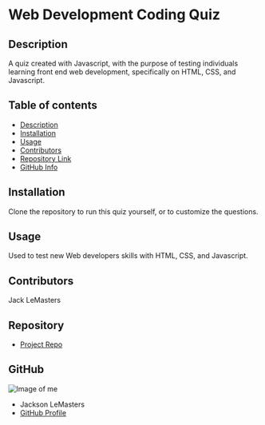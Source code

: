 
# **Web Development Coding Quiz**

## Description 
A quiz created with Javascript, with the purpose of testing individuals learning front end web development, specifically on HTML, CSS, and Javascript.
## Table of contents
- [Description](#Description)
- [Installation](#Installation)
- [Usage](#Usage)
- [Contributors](#Contributors)
- [Repository Link](#Repository)
- [GitHub Info](#GitHub) 
## Installation
Clone the repository to run this quiz yourself, or to customize the questions.

## Usage
Used to test new Web developers skills with HTML, CSS, and Javascript.

## Contributors
Jack LeMasters

## Repository
- [Project Repo](github.com/jacklemasters/Code-Quiz)
## GitHub
![Image of me](https://avatars.githubusercontent.com/u/82251556?v=4)
- Jackson LeMasters
- [GitHub Profile](https://github.com/jacklemasters)

